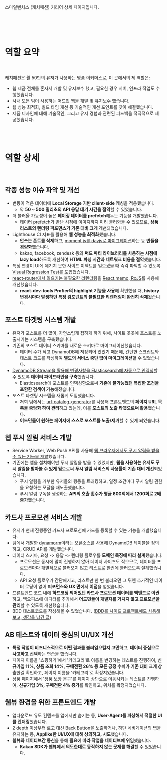 스마일벤처스 (캐치패션) 커리어 상세 페이지입니다.

<div style="height: 60px"></div>

# 역할 요약

<div style="height: 20px"></div>

캐치패션은 월 50만의 유저가 사용하는 명품 이커머스로, 이 곳에서의 제 역할은:

- 웹 제품 전체를 혼자서 개발 및 유지보수 했고, 필요한 경우 서버, 인프라 작업도 수행했습니다.
- 사내 모든 팀이 사용하는 어드민 웹을 개발 및 유지보수 했습니다.
- 웹 성능 최적화, 빌드 타임 개선 등 기술적인 개선 포인트를 찾아 해결했습니다.
- 제품 디자인에 대해 기술적인, 그리고 유저 경험과 관련된 피드백을 적극적으로 제공했습니다.

<div style="height: 40px"></div>

# 역할 상세

<div style="height: 20px"></div>

## 각종 성능 이슈 파악 및 개선

- 변동이 적은 데이터에 **Local Storage 기반 client-side 캐싱**을 적용했습니다.
  - 약 **50 ~ 500 밀리초의 API 응답 대기 시간을 절약**할 수 있었습니다.
- 더 불러올 가능성이 높은 **페이징 데이터를 prefetch**해두는 기능을 개발했습니다.
  - 데이터 prefetch가 끝난 시점에 이미지까지 미리 불러와둘 수 있으므로, **상품 리스트의 렌더링 퍼포먼스가 기존 대비 크게 개선**되었습니다.
- Lighthouse CI 지표를 활용해 **웹 성능을 최적화**했습니다.
  - **안쓰는 폰트를 삭제**하고, [moment.js를 dayjs로 마이그레이션](https://blog.hoseung.me/2022-03-13-dayjs-instead-of-momentjs)하는 등 **번들을 경량화**했습니다.
  - kakao, facebook, zendesk 등의 **써드 파티 라이브러리를 사용하는 시점에 lazy load**하도록 개선하여 **HTML 파싱 시간과 네트워크 비용을 절약**했습니다.
- 특정 변경이 UI에 예기치 못한 사이드 이펙트를 일으켰을 때 즉각 파악할 수 있도록 [Visual Regression Test를 도입](https://blog.hoseung.me/2021-02-10-visual-regression-test)했습니다.
- [react-router에서 일으키는 불필요한 리렌더링](https://blog.hoseung.me/2021-12-07-do-not-use-link)을 [React.memo, RxJS](https://blog.hoseung.me/2021-10-09-rxjs)를 사용해 개선했습니다.
  - **react-dev-tools Profier의 highlight 기능을 사용**해 확인했을 때, **history 변경시마다 발생하던 특정 컴포넌트의 불필요한 리렌더링이 완전히 삭제**됬습니다.

## 포스트 타겟팅 시스템 개발

- 유저가 포스트를 더 많이, 자연스럽게 접하게 하기 위해, 사이트 곳곳에 포스트를 노출시키는 시스템을 구축했습니다.
- 기존의 포스트 데이터 스키마를 새로운 스키마로 마이그레이션했습니다.
  - 데이터 수가 적고 DynamoDB에 저장되어 있었기 때문에, 간단한 스크립트와 테스트 코드를 작성하여 **별도의 서비스 중단 없이 마이그레이션**할 수 있었습니다.
- [DynamoDB Stream을 활용해 변경사항을 Elasticsearch에 자동으로 인덱싱](https://blog.hoseung.me/2022-02-19-dynamodb-stream-elasticsearch)할 수 있도록 **데이터 파이프라인을 구축**했습니다.
  - Elasticsearch에 포스트를 인덱싱함으로써 **기존에 불가능했던 복잡한 조건을 포함한 검색이 가능**해졌습니다.
- 포스트 타겟팅 시스템을 새롭게 도입했습니다.
  - 저희 팀에서는 [url-catalog-generator](https://github.com/catchfashion/url-catalog-generator)를 사용해 프론트엔드의 **페이지 URL 목록을 중앙화 하여 관리**하고 있는데, 이를 **포스트의 노출 타겟으로써 활용**했습니다.
  - **어드민들이 원하는 페이지에 스스로 포스트를 노출/제거**할 수 있게 되었습니다.

## 웹 푸시 알림 서비스 개발

- Service Worker, Web Push API를 사용해 [웹 브라우저에서도 푸시 알림을 받을 수 있는 기능을 개발](https://blog.hoseung.me/2021-11-28-web-push-notification)했습니다.
- 기존에는 앱을 설치해야만 푸시 알림을 받을 수 있었지만, **웹을 사용하는 유저도 푸시 알림을 받아볼 수 있게 됨**으로써 **푸시 알림 서비스의 사용률이 기존 대비 개선**되었습니다.
  - 푸시 알림을 거부한 유저들의 행동을 트래킹하고, 일정 조건마다 푸시 알림 권한을 요청하는 모달을 재노출했습니다.
  - 푸시 알림 구독을 생성하는 **API의 호출 횟수가 평균 600회에서 1200회로 2배 증가**했습니다.

## 카드사 프로모션 서비스 개발

- 유저가 현재 진행중인 카드사 프로모션에 카드를 등록할 수 있는 기능을 개발했습니다.
- 팀에서 개발한 [dynamorm](https://github.com/serverless-seoul/dynamorm)이라는 오픈소스를 사용해 DynamoDB 테이블을 정의하고, CRUD API를 개발했습니다.
- 데이터 스키마, 요청 -> 응답 -> 렌더링 플로우를 **도메인 특징에 따라 설계**했습니다.
  - 프로모션은 동시에 많이 진행하지 않아 데이터 사이즈도 작으므로, 데이터를 프로모션마다 개별적으로 불러오지 않고 리스트로 한번에 불러오도록 설계했습니다.
  - API 요청 플로우가 간단해지고, 리스트만 한 번 불러오면 그 뒤엔 추가적인 데이터 로딩이 없어 **퍼포먼스와 UX 면에서 이점**을 얻었습니다.
- 프론트엔드 코드 내에 **하드코딩 되어있던 카드사 프로모션 데이터를 백엔드로 이관**하고, 백오피스에 에디터를 추가해서 **어드민들이 개발자를 거치지 않고 프로모션을 관리**할 수 있도록 개선했습니다.
- BDD 테스트코드를 작성해볼 수 있었습니다. ([BDD를 사이드 프로젝트에도 사용해보고, 생각을 남긴 글](https://blog.hoseung.me/2021-02-27-mocha-chai-bdd))

## AB 테스트와 데이터 중심의 UI/UX 개선

- **특정 작업이 비즈니스적으로 어떤 결과를 불러일으킬지 고민**하고, **데이터 중심으로 사고하고 선택**하는 연습을 했습니다.
- 페이지 이름을 '쇼핑하기'에서 '카테고리'로 이름을 변경하는 테스트를 진행하여, **신규가입 11%, 상품 조회 14%, 구매전환 26% 등 모든 긍정 수치가 기존 대비 크게 상승**한걸 확인하고, 페이지 이름을 '카테고리'로 확정지었습니다.
- 상품 페이지에서 '정품 보장 문구'를 페이지 상단으로 이동시키는 테스트를 진행하여, **신규가입 3%, 구매전환 4% 증가**를 확인하고, 위치를 확정지었습니다.

## 웹뷰 환경을 위한 프론트엔드 개발

- 앱다운로드 유도 컨텐츠를 앱에서만 숨기는 등, **User-Agent를 파싱해서 적절한 UI를 렌더링**했습니다.
- 2 depth 이상부터 로고 대신 Back Button을 노출하거나, 하단 네비게이션의 탭을 유지하는 등, **Applike한 UI/UX에 대해 상의하고, 시도**했습니다.
- **웹뷰와 네이티브간 통신**을 통해 **필요에 따라 작업을 네이티브에 위임**했습니다.
  - **Kakao SDK가 웹뷰에서 의도한대로 동작하지 않는 문제를 해결**할 수 있었습니다.
